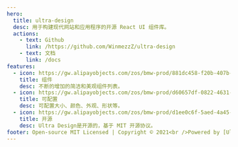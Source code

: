 ```yaml
---
hero:
  title: ultra-design
  desc: 用于构建现代网站和应用程序的开源 React UI 组件库。
  actions:
    - text: Github
      link: /https://github.com/WinmezzZ/ultra-design
    - text: 文档
      link: /docs
features:
  - icon: https://gw.alipayobjects.com/zos/bmw-prod/881dc458-f20b-407b-947a-95104b5ec82b/k79dm8ih_w144_h144.png
    title: 组件
    desc: 不断的增加的简洁和美观组件列表。
  - icon: https://gw.alipayobjects.com/zos/bmw-prod/d60657df-0822-4631-9d7c-e7a869c2f21c/k79dmz3q_w126_h126.png
    title: 可配置
    desc: 可配置大小、颜色、外观、形状等。
  - icon: https://gw.alipayobjects.com/zos/bmw-prod/d1ee0c6f-5aed-4a45-a507-339a4bfe076c/k7bjsocq_w144_h144.png
    title: 开源
    desc: Ultra Design是开源的，基于 MIT 开源协议。
footer: Open-source MIT Licensed | Copyright © 2021<br />Powered by [Ultra Design](https://ultra-design.hyyar.com/)
---
```

